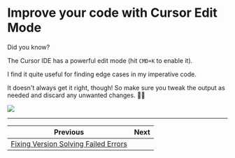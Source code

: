 # Improve your code with Cursor Edit Mode

Did you know?

The Cursor IDE has a powerful edit mode (hit `CMD+K` to enable it).

I find it quite useful for finding edge cases in my imperative code.

It doesn't always get it right, though! So make sure you tweak the output as needed and discard any unwanted changes. 🙇‍♂️

![](214.gif)

---

| Previous | Next |
| -------- | ---- |
| [Fixing Version Solving Failed Errors](../0213-fixing-version-solving-failed-errors/index.md) |  |

<!-- TWITTER|https://x.com/biz84/status/1864613511420068093 -->
<!-- LINKEDIN|https://www.linkedin.com/posts/andreabizzotto_did-you-know-the-cursor-ide-has-a-powerful-activity-7270379818746105856-Mq9n -->
<!-- BLUESKY|https://bsky.app/profile/codewithandrea.com/post/3lckgkkurms27 -->